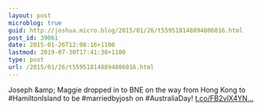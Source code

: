 ```yaml
---
layout: post
microblog: true
guid: http://joshua.micro.blog/2015/01/26/t559518148894806016.html
post_id: 39061
date: 2015-01-26T12:08:16+1100
lastmod: 2019-07-30T17:41:38+1100
type: post
url: /2015/01/26/t559518148894806016.html
---
```

Joseph &amp;amp; Maggie dropped in to BNE on the way from Hong Kong to #HamiltonIsland to be #marriedbyjosh on #AustraliaDay! [t.co/FB2vlX4YN...](http://t.co/FB2vlX4YNx)
